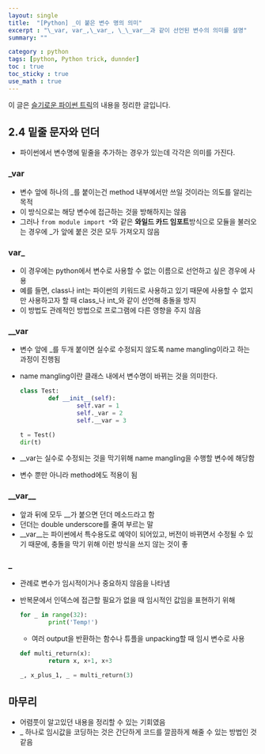 ```yaml
---
layout: single
title:  "[Python] _이 붙은 변수 명의 의미"
excerpt : "\_var, var_,\_var_, \_\_var__과 같이 선언된 변수의 의미를 설명"
summary: ""

category : python
tags: [python, Python trick, dunnder]
toc : true
toc_sticky : true
use_math : true
---
```

이 글은 [슬기로운 파이썬 트릭](https://www.aladin.co.kr/shop/wproduct.aspx?ItemId=179118176)의 내용을 정리한 글입니다.

## 2.4 밑줄 문자와 던더

- 파이썬에서 변수명에 밑줄을 추가하는 경우가 있는데 각각은 의미를 가진다.

### _var

- 변수 앞에 하나의 _를 붙이는건 method 내부에서만 쓰일 것이라는 의도를 알리는 목적
- 이 방식으로는 해당 변수에 접근하는 것을 방해하지는 않음
- 그러나 `from module import *`와 같은 **와일드 카드 임포트**방식으로 모듈을 불러오는 경우에 _가 앞에 붙은 것은 모두 가져오지 않음

### var_

- 이 경우에는 python에서 변수로 사용할 수 없는 이름으로 선언하고 싶은 경우에 사용
- 예를 들면, class나 int는 파이썬의 키워드로 사용하고 있기 때문에 사용할 수 없지만 사용하고자 할 때 class_나 int_와 같이 선언해 충돌을 방지
- 이 방법도 관례적인 방법으로 프로그램에 다른 영향을 주지 않음

### __var

- 변수 앞에 _를 두개 붙이면 실수로 수정되지 않도록 name mangling이라고 하는 과정이 진행됨
- name mangling이란 클래스 내에서 변수명이 바뀌는 것을 의미한다.

    ```python
    class Test:
            def __init__(self):
                    self.var = 1
                    self._var = 2
                    self.__var = 3

    t = Test()
    dir(t)
    ```

- __var는 실수로 수정되는 것을 막기위해 name mangling을 수행할 변수에 해당함
- 변수 뿐만 아니라 method에도 적용이 됨

### \_\_var__

- 앞과 뒤에 모두 __가 붙으면 던더 메소드라고 함
- 던더는 double underscore를 줄여 부르는 말
- __var__는 파이썬에서 특수용도로 예약이 되어있고, 버전이 바뀌면서 수정될 수 있기 때문에, 충돌을 막기 위해 이런 방식을 쓰지 않는 것이 좋

### _

- 관례로 변수가 임시적이거나 중요하지 않음을 나타냄
- 반복문에서 인덱스에 접근할 필요가 없을 때 임시적인 값임을 표현하기 위해

    ```python
    for _ in range(32):
            print('Temp!')
    ```

    - 여러 output을 반환하는 함수나 튜플을 unpacking할 때 임시 변수로 사용

    ```python
    def multi_return(x):
            return x, x+1, x+3

    _, x_plus_1, _ = multi_return(3)
    ```

## 마무리

- 어렴풋이 알고있던 내용을 정리할 수 있는 기회였음
- _ 하나로 임시값을 코딩하는 것은 간단하게 코드를 깔끔하게 해줄 수 있는 방법인 것 같음